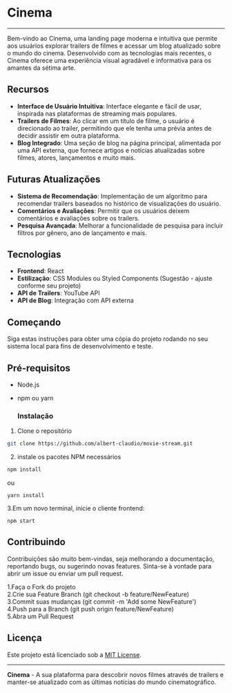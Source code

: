 # Cinema 



<hr/>
Bem-vindo ao Cinema, uma landing page moderna e intuitiva que permite aos usuários explorar trailers de filmes e acessar um blog atualizado sobre o mundo do cinema. Desenvolvido com as tecnologias mais recentes, o Cinema oferece uma experiência visual agradável e informativa para os amantes da sétima arte.

## Recursos

- **Interface de Usuário Intuitiva**: Interface elegante e fácil de usar, inspirada nas plataformas de streaming mais populares.
- **Trailers de Filmes**: Ao clicar em um título de filme, o usuário é direcionado ao trailer, permitindo que ele tenha uma prévia antes de decidir assistir em outra plataforma.
- **Blog Integrado**: Uma seção de blog na página principal, alimentada por uma API externa, que fornece artigos e notícias atualizadas sobre filmes, atores, lançamentos e muito mais.

## Futuras Atualizações

- **Sistema de Recomendação**: Implementação de um algoritmo para recomendar trailers baseados no histórico de visualizações do usuário.
- **Comentários e Avaliações**: Permitir que os usuários deixem comentários e avaliações sobre os trailers.
- **Pesquisa Avançada**: Melhorar a funcionalidade de pesquisa para incluir filtros por gênero, ano de lançamento e mais.

## Tecnologias

- **Frontend**: React 
- **Estilização**: CSS Modules ou Styled Components (Sugestão - ajuste conforme seu projeto)
- **API de Trailers**: YouTube API
- **API de Blog**: Integração com API externa

## Começando
Siga estas instruções para obter uma cópia do projeto rodando no seu sistema local para fins de desenvolvimento e teste.

## Pré-requisitos
- Node.js
- npm ou yarn

  ### Instalação

1. Clone o repositório
 ```sh
git clone https://github.com/albert-claudio/movie-stream.git
````
2. instale os pacotes NPM necessários
```sh
npm install
```
ou
```
yarn install
```
3.Em um novo terminal, inicie o cliente frontend:
```
npm start
```

## Contribuindo

Contribuições são muito bem-vindas, seja melhorando a documentação, reportando bugs, ou sugerindo novas features. Sinta-se à vontade para abrir um issue ou enviar um pull request.

1.Faça o Fork do projeto<br/>
2.Crie sua Feature Branch (git checkout -b feature/NewFeature) <br/>
3.Commit suas mudanças (git commit -m 'Add some NewFeature') <br/>
4.Push para a Branch (git push origin feature/NewFeature) <br/>
5.Abra um Pull Request <br/>

## Licença

Este projeto está licenciado sob a [MIT License](LICENSE).

---

**Cinema** - A sua plataforma para descobrir novos filmes através de trailers e manter-se atualizado com as últimas notícias do mundo cinematográfico.

